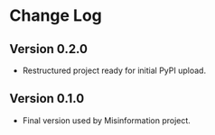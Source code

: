 # Change Log

## Version 0.2.0
* Restructured project ready for initial PyPI upload.

## Version 0.1.0
* Final version used by Misinformation project.
